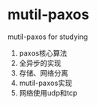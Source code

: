 # mutil-paxos
mutil-paxos for studying

1. paxos核心算法
2. 全异步的实现
3. 存储、网络分离
4. mutil-paxos实现
5. 网络使用udp和tcp
